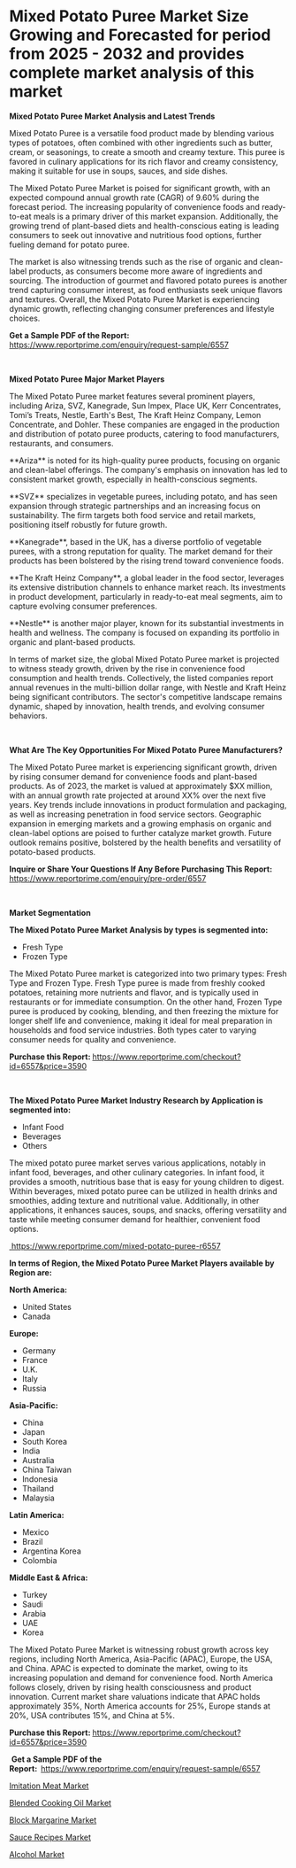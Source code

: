 <p><h1>Mixed Potato Puree Market Size Growing and Forecasted for period from 2025 - 2032 and provides complete market analysis of this market</h1></p><p><strong>Mixed Potato Puree Market Analysis and Latest Trends</strong></p>
<p><p>Mixed Potato Puree is a versatile food product made by blending various types of potatoes, often combined with other ingredients such as butter, cream, or seasonings, to create a smooth and creamy texture. This puree is favored in culinary applications for its rich flavor and creamy consistency, making it suitable for use in soups, sauces, and side dishes.</p><p>The Mixed Potato Puree Market is poised for significant growth, with an expected compound annual growth rate (CAGR) of 9.60% during the forecast period. The increasing popularity of convenience foods and ready-to-eat meals is a primary driver of this market expansion. Additionally, the growing trend of plant-based diets and health-conscious eating is leading consumers to seek out innovative and nutritious food options, further fueling demand for potato puree.</p><p>The market is also witnessing trends such as the rise of organic and clean-label products, as consumers become more aware of ingredients and sourcing. The introduction of gourmet and flavored potato purees is another trend capturing consumer interest, as food enthusiasts seek unique flavors and textures. Overall, the Mixed Potato Puree Market is experiencing dynamic growth, reflecting changing consumer preferences and lifestyle choices.</p></p>
<p><strong>Get a Sample PDF of the Report:&nbsp;</strong> <a href="https://www.reportprime.com/enquiry/request-sample/6557?utm_campaign=10&utm_medium=2&utm_source=Github&utm_content=ia&utm_term=19032025&utm_id=mixed-potato-puree">https://www.reportprime.com/enquiry/request-sample/6557</a></p>
<p>&nbsp;</p>
<p><strong>Mixed Potato Puree Major Market Players</strong></p>
<p><p>The Mixed Potato Puree market features several prominent players, including Ariza, SVZ, Kanegrade, Sun Impex, Place UK, Kerr Concentrates, Tomi’s Treats, Nestle, Earth's Best, The Kraft Heinz Company, Lemon Concentrate, and Dohler. These companies are engaged in the production and distribution of potato puree products, catering to food manufacturers, restaurants, and consumers.</p><p>**Ariza** is noted for its high-quality puree products, focusing on organic and clean-label offerings. The company's emphasis on innovation has led to consistent market growth, especially in health-conscious segments. </p><p>**SVZ** specializes in vegetable purees, including potato, and has seen expansion through strategic partnerships and an increasing focus on sustainability. The firm targets both food service and retail markets, positioning itself robustly for future growth.</p><p>**Kanegrade**, based in the UK, has a diverse portfolio of vegetable purees, with a strong reputation for quality. The market demand for their products has been bolstered by the rising trend toward convenience foods.</p><p>**The Kraft Heinz Company**, a global leader in the food sector, leverages its extensive distribution channels to enhance market reach. Its investments in product development, particularly in ready-to-eat meal segments, aim to capture evolving consumer preferences.</p><p>**Nestle** is another major player, known for its substantial investments in health and wellness. The company is focused on expanding its portfolio in organic and plant-based products.</p><p>In terms of market size, the global Mixed Potato Puree market is projected to witness steady growth, driven by the rise in convenience food consumption and health trends. Collectively, the listed companies report annual revenues in the multi-billion dollar range, with Nestle and Kraft Heinz being significant contributors. The sector's competitive landscape remains dynamic, shaped by innovation, health trends, and evolving consumer behaviors.</p></p>
<p>&nbsp;</p>
<p><strong>What Are The Key Opportunities For Mixed Potato Puree Manufacturers?</strong></p>
<p><p>The Mixed Potato Puree market is experiencing significant growth, driven by rising consumer demand for convenience foods and plant-based products. As of 2023, the market is valued at approximately $XX million, with an annual growth rate projected at around XX% over the next five years. Key trends include innovations in product formulation and packaging, as well as increasing penetration in food service sectors. Geographic expansion in emerging markets and a growing emphasis on organic and clean-label options are poised to further catalyze market growth. Future outlook remains positive, bolstered by the health benefits and versatility of potato-based products.</p></p>
<p><strong>Inquire or Share Your Questions If Any Before Purchasing This Report:</strong> <a href="https://www.reportprime.com/enquiry/pre-order/6557?utm_campaign=10&utm_medium=2&utm_source=Github&utm_content=ia&utm_term=19032025&utm_id=mixed-potato-puree">https://www.reportprime.com/enquiry/pre-order/6557</a></p>
<p>&nbsp;</p>
<p><strong>Market Segmentation</strong></p>
<p><strong>The Mixed Potato Puree Market Analysis by types is segmented into:</strong></p>
<p><ul><li>Fresh Type</li><li>Frozen Type</li></ul></p>
<p><p>The Mixed Potato Puree market is categorized into two primary types: Fresh Type and Frozen Type. Fresh Type puree is made from freshly cooked potatoes, retaining more nutrients and flavor, and is typically used in restaurants or for immediate consumption. On the other hand, Frozen Type puree is produced by cooking, blending, and then freezing the mixture for longer shelf life and convenience, making it ideal for meal preparation in households and food service industries. Both types cater to varying consumer needs for quality and convenience.</p></p>
<p><strong>Purchase this Report:&nbsp;</strong><a href="https://www.reportprime.com/checkout?id=6557&price=3590&utm_campaign=10&utm_medium=2&utm_source=Github&utm_content=ia&utm_term=19032025&utm_id=mixed-potato-puree">https://www.reportprime.com/checkout?id=6557&price=3590</a></p>
<p>&nbsp;</p>
<p><strong>The Mixed Potato Puree Market Industry Research by Application is segmented into:</strong></p>
<p><ul><li>Infant Food</li><li>Beverages</li><li>Others</li></ul></p>
<p><p>The mixed potato puree market serves various applications, notably in infant food, beverages, and other culinary categories. In infant food, it provides a smooth, nutritious base that is easy for young children to digest. Within beverages, mixed potato puree can be utilized in health drinks and smoothies, adding texture and nutritional value. Additionally, in other applications, it enhances sauces, soups, and snacks, offering versatility and taste while meeting consumer demand for healthier, convenient food options.</p></p>
<p><a href="https://www.reportprime.com/mixed-potato-puree-r6557?utm_campaign=10&utm_medium=2&utm_source=Github&utm_content=ia&utm_term=19032025&utm_id=mixed-potato-puree">&nbsp;https://www.reportprime.com/mixed-potato-puree-r6557</a></p>
<p><strong>In terms of Region, the Mixed Potato Puree Market Players available by Region are:</strong></p>
<p>
    <p> <strong> North America: </strong>
        <ul>
            <li>United States</li>
            <li>Canada</li>
        </ul>
        </p> 
    <p> <strong> Europe: </strong>
        <ul>
            <li>Germany</li>
            <li>France</li>
            <li>U.K.</li>
            <li>Italy</li>
            <li>Russia</li>
        </ul>
        </p> 
    <p> <strong> Asia-Pacific: </strong>
        <ul>
            <li>China</li>
            <li>Japan</li>
            <li>South Korea</li>
            <li>India</li>
            <li>Australia</li>
            <li>China Taiwan</li>
            <li>Indonesia</li>
            <li>Thailand</li>
            <li>Malaysia</li>
        </ul>
        </p> 
    <p> <strong> Latin America: </strong>
        <ul>
            <li>Mexico</li>
            <li>Brazil</li>
            <li>Argentina Korea</li>
            <li>Colombia</li>
        </ul>
        </p> 
    <p> <strong> Middle East & Africa: </strong>
        <ul>
            <li>Turkey</li>
            <li>Saudi</li>
            <li>Arabia</li>
            <li>UAE</li>
            <li>Korea</li>
        </ul>
    </p>
    </p>
<p><p>The Mixed Potato Puree Market is witnessing robust growth across key regions, including North America, Asia-Pacific (APAC), Europe, the USA, and China. APAC is expected to dominate the market, owing to its increasing population and demand for convenience food. North America follows closely, driven by rising health consciousness and product innovation. Current market share valuations indicate that APAC holds approximately 35%, North America accounts for 25%, Europe stands at 20%, USA contributes 15%, and China at 5%.</p></p>
<p><strong>Purchase this Report: </strong><a href="https://www.reportprime.com/checkout?id=6557&price=3590&utm_campaign=10&utm_medium=2&utm_source=Github&utm_content=ia&utm_term=19032025&utm_id=mixed-potato-puree">https://www.reportprime.com/checkout?id=6557&price=3590</a></p>
<p>&nbsp;<strong>Get a Sample PDF of the Report:&nbsp;&nbsp;</strong><a href="https://www.reportprime.com/enquiry/request-sample/6557?utm_campaign=10&utm_medium=2&utm_source=Github&utm_content=ia&utm_term=19032025&utm_id=mixed-potato-puree">https://www.reportprime.com/enquiry/request-sample/6557</a></p>
<p><strong></strong></p>
<p><p><a href="https://github.com/zemonarutaep/Market-Research-Report-List-1/blob/main/imitation-meat-market.md?utm_campaign=10&utm_medium=2&utm_source=Github&utm_content=ia&utm_term=19032025&utm_id=mixed-potato-puree">Imitation Meat Market</a></p><p><a href="https://github.com/floengsubb/Market-Research-Report-List-1/blob/main/blended-cooking-oil-market.md?utm_campaign=10&utm_medium=2&utm_source=Github&utm_content=ia&utm_term=19032025&utm_id=mixed-potato-puree">Blended Cooking Oil Market</a></p><p><a href="https://github.com/donnypolan/Market-Research-Report-List-1/blob/main/block-margarine-market.md?utm_campaign=10&utm_medium=2&utm_source=Github&utm_content=ia&utm_term=19032025&utm_id=mixed-potato-puree">Block Margarine Market</a></p><p><a href="https://github.com/buluckcapps2/Market-Research-Report-List-1/blob/main/sauce-recipes-market.md?utm_campaign=10&utm_medium=2&utm_source=Github&utm_content=ia&utm_term=19032025&utm_id=mixed-potato-puree">Sauce Recipes Market</a></p><p><a href="https://github.com/eleussabra/Market-Research-Report-List-1/blob/main/alcohol-market.md?utm_campaign=10&utm_medium=2&utm_source=Github&utm_content=ia&utm_term=19032025&utm_id=mixed-potato-puree">Alcohol Market</a></p></p>